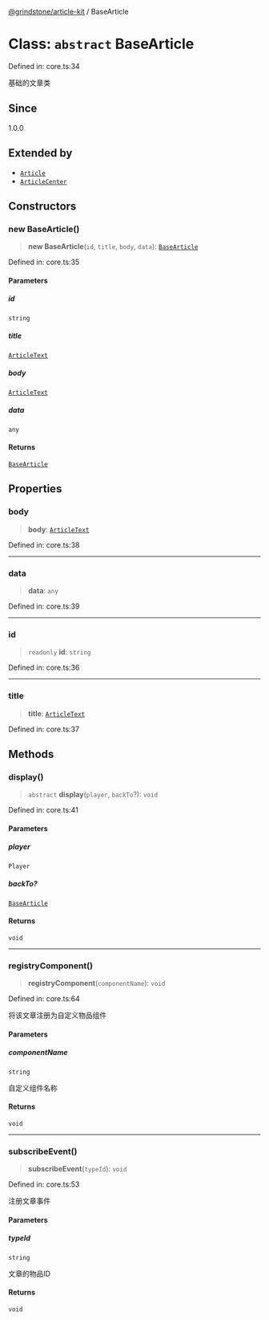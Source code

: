 [@grindstone/article-kit](../globals.md) / BaseArticle

# Class: `abstract` BaseArticle

Defined in: core.ts:34

基础的文章类

## Since

1.0.0

## Extended by

- [`Article`](Article.md)
- [`ArticleCenter`](ArticleCenter.md)

## Constructors

### new BaseArticle()

> **new BaseArticle**(`id`, `title`, `body`, `data`): [`BaseArticle`](BaseArticle.md)

Defined in: core.ts:35

#### Parameters

##### id

`string`

##### title

[`ArticleText`](../type-aliases/ArticleText.md)

##### body

[`ArticleText`](../type-aliases/ArticleText.md)

##### data

`any`

#### Returns

[`BaseArticle`](BaseArticle.md)

## Properties

### body

> **body**: [`ArticleText`](../type-aliases/ArticleText.md)

Defined in: core.ts:38

***

### data

> **data**: `any`

Defined in: core.ts:39

***

### id

> `readonly` **id**: `string`

Defined in: core.ts:36

***

### title

> **title**: [`ArticleText`](../type-aliases/ArticleText.md)

Defined in: core.ts:37

## Methods

### display()

> `abstract` **display**(`player`, `backTo`?): `void`

Defined in: core.ts:41

#### Parameters

##### player

`Player`

##### backTo?

[`BaseArticle`](BaseArticle.md)

#### Returns

`void`

***

### registryComponent()

> **registryComponent**(`componentName`): `void`

Defined in: core.ts:64

将该文章注册为自定义物品组件

#### Parameters

##### componentName

`string`

自定义组件名称

#### Returns

`void`

***

### subscribeEvent()

> **subscribeEvent**(`typeId`): `void`

Defined in: core.ts:53

注册文章事件

#### Parameters

##### typeId

`string`

文章的物品ID

#### Returns

`void`

